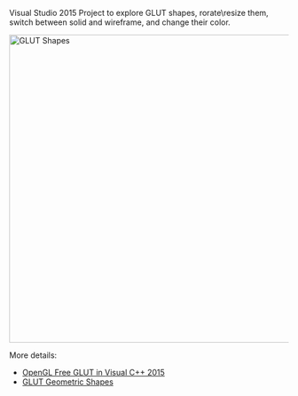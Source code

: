 Visual Studio 2015 Project to explore GLUT shapes, rorate\resize them, switch between solid and wireframe, and change their color.

<img title="GLUT Shapes" src="http://alibad.files.wordpress.com/2010/03/glut-shapes1.jpg" alt="GLUT Shapes" width="530" height="555" />

More details: 

* [OpenGL Free GLUT in Visual C++ 2015](http://open-gl.com/2015/10/08/opengl-freeglut-in-visual-studio-2015/)
* [GLUT Geometric Shapes](http://open-gl.com/2010/03/28/glut-shapes/)
